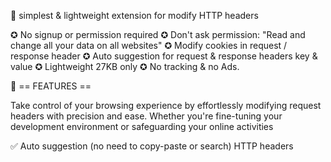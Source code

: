 📢 simplest & lightweight extension for modify HTTP headers

✪ No signup or permission required
✪ Don't ask permission: "Read and change all your data on all websites"
✪ Modify cookies in request / response header
✪ Auto suggestion for request & response headers key & value
✪ Lightweight 27KB only
✪ No tracking & no Ads.

📌 == FEATURES ==

Take control of your browsing experience by effortlessly modifying request headers with precision and ease. Whether you're fine-tuning your development environment or safeguarding your online activities

✅ Auto suggestion (no need to copy-paste or search) HTTP headers

